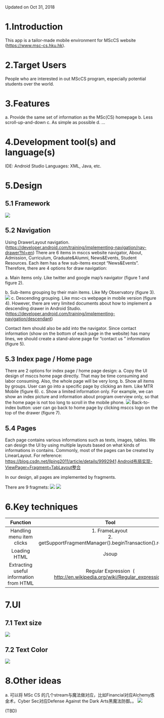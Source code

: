 Updated on Oct 31, 2018

# 1.Introduction
This app is a tailor-made mobile environment for MScCS website (https://www.msc-cs.hku.hk).


# 2.Target Users
People who are interested in out MScCS program, especially potential students over the world.

# 3.Features
a. Provide the same set of information as the MSc(CS) homepage
b. Less scroll-up-and-down
c. As simple as possible
d. …


# 4.Development tool(s) and language(s)
IDE: Android Studio
Languages: XML, Java, etc.


# 5.Design
## 5.1 Framework
![](images/architecture.png)

## 5.2 Navigation
Using DrawerLayout navigation. (https://developer.android.com/training/implementing-navigation/nav-drawer?hl=en)
There are 6 items in msccs website navigator, About, Admission, Curriculum, Graduate&Alumni, News&Events, Student Resources. Each item has a few sub-items except “News&Events”. Therefore, there are 4 options for draw navigation:

a. Main items only. Like twitter and google map’s navigator (figure 1 and figure 2).

b. Sub-items grouping by their main items. Like My Observatory (figure 3).
![](images/mobile_apps_navigation_reference.png)
c. Descending grouping. Like msc-cs webpage in mobile version (figure 4). However, there are very limited documents about how to implement a descending drawer in Android Studio. (https://developer.android.com/training/implementing-navigation/descendant)


Contact item should also be add into the navigator. Since contact information (show on the bottom of each page in the website) has many lines, we should create a stand-alone page for “contact us ” information (figure 5).

## 5.3 Index page / Home page
There are 2 options for index page / home page design:
a. Copy the UI design of msccs home page directly. That may be time consuming and labor consuming. Also, the whole page will be very long.
b. Show all items by groups. User can go into a specific page by clicking an item. Like MTR Mobile (figure 6).
c. Show a limited information only. For example, we can show an index picture and information about program overview only, so that the home page is not too long to scroll in the mobile phone.
![](images/2.png)
Back-to-index button: user can go back to home page by clicking msccs logo on the top of the drawer (figure 7).


## 5.4 Pages
Each page contains various informations such as texts, images, tables. We can design the UI by using multiple layouts based on what kinds of informations in contains. Commonly, most of the pages can be created by LinearLayout.
For reference:
https://blog.csdn.net/llping2011/article/details/9992941
[Android布局实现-ViewPager+Fragment+TabLayout整合](https://tomoya92.github.io/2017/04/05/android-viewpager-fragment-tablayout/)

In our design, all pages are implemented by fragments.

There are 9 fragmets:
![](images/3.jpeg)
![](images/4.jpeg)


# 6.Key techniques
|Function|Tool|
|:--:|:--:|
|Handling menu item clicks|1. FrameLayout  <br> 2. getSupportFragmentManager().beginTransaction().replace(…)|
|Loading HTML |Jsoup|
|Extracting useful information from HTML |Regular Expression   ( http://en.wikipedia.org/wiki/Regular_expression )|

# 7.UI
## 7.1 Text size
![](images/textSize.jpeg)
## 7.2 Text Color
![](images/textColor.jpeg)


# 8.Other ideas
a. 可以将 MSc CS 的几个stream与魔法做对应，比如Financial对应Alchemy炼金术，Cyber Sec对应Defense Against the Dark Arts黑魔法防御。。
![](images/streams.jpeg)

(TBD)
